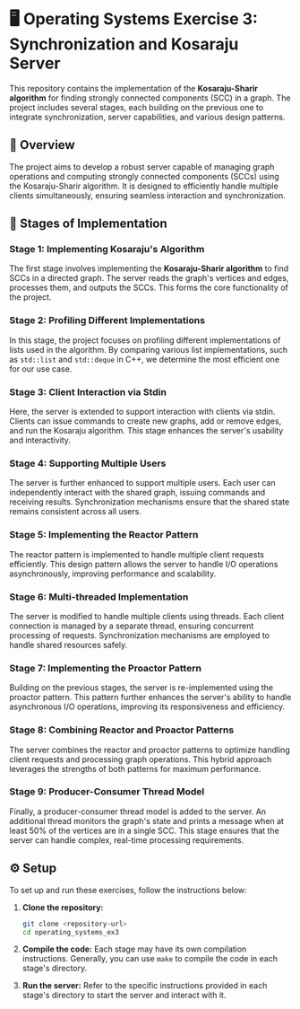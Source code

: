 
# 🖥️ Operating Systems Exercise 3: Synchronization and Kosaraju Server

This repository contains the implementation of the **Kosaraju-Sharir algorithm** for finding strongly connected components (SCC) in a graph. The project includes several stages, each building on the previous one to integrate synchronization, server capabilities, and various design patterns.

## 🌟 Overview

The project aims to develop a robust server capable of managing graph operations and computing strongly connected components (SCCs) using the Kosaraju-Sharir algorithm. It is designed to efficiently handle multiple clients simultaneously, ensuring seamless interaction and synchronization.

## 🚀 Stages of Implementation

### Stage 1: Implementing Kosaraju's Algorithm
The first stage involves implementing the **Kosaraju-Sharir algorithm** to find SCCs in a directed graph. The server reads the graph's vertices and edges, processes them, and outputs the SCCs. This forms the core functionality of the project.

### Stage 2: Profiling Different Implementations
In this stage, the project focuses on profiling different implementations of lists used in the algorithm. By comparing various list implementations, such as `std::list` and `std::deque` in C++, we determine the most efficient one for our use case.

### Stage 3: Client Interaction via Stdin
Here, the server is extended to support interaction with clients via stdin. Clients can issue commands to create new graphs, add or remove edges, and run the Kosaraju algorithm. This stage enhances the server's usability and interactivity.

### Stage 4: Supporting Multiple Users
The server is further enhanced to support multiple users. Each user can independently interact with the shared graph, issuing commands and receiving results. Synchronization mechanisms ensure that the shared state remains consistent across all users.

### Stage 5: Implementing the Reactor Pattern
The reactor pattern is implemented to handle multiple client requests efficiently. This design pattern allows the server to handle I/O operations asynchronously, improving performance and scalability.

### Stage 6: Multi-threaded Implementation
The server is modified to handle multiple clients using threads. Each client connection is managed by a separate thread, ensuring concurrent processing of requests. Synchronization mechanisms are employed to handle shared resources safely.

### Stage 7: Implementing the Proactor Pattern
Building on the previous stages, the server is re-implemented using the proactor pattern. This pattern further enhances the server's ability to handle asynchronous I/O operations, improving its responsiveness and efficiency.

### Stage 8: Combining Reactor and Proactor Patterns
The server combines the reactor and proactor patterns to optimize handling client requests and processing graph operations. This hybrid approach leverages the strengths of both patterns for maximum performance.

### Stage 9: Producer-Consumer Thread Model
Finally, a producer-consumer thread model is added to the server. An additional thread monitors the graph's state and prints a message when at least 50% of the vertices are in a single SCC. This stage ensures that the server can handle complex, real-time processing requirements.

## ⚙️ Setup

To set up and run these exercises, follow the instructions below:

1. **Clone the repository:**
   ```bash
   git clone <repository-url>
   cd operating_systems_ex3
   ```

2. **Compile the code:**
   Each stage may have its own compilation instructions. Generally, you can use `make` to compile the code in each stage's directory.

3. **Run the server:**
   Refer to the specific instructions provided in each stage's directory to start the server and interact with it.